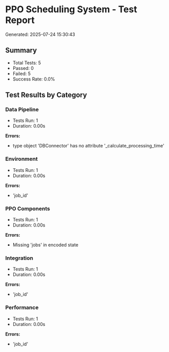 # PPO Scheduling System - Test Report

Generated: 2025-07-24 15:30:43

## Summary
- Total Tests: 5
- Passed: 0
- Failed: 5
- Success Rate: 0.0%

## Test Results by Category

### Data Pipeline
- Tests Run: 1
- Duration: 0.00s

**Errors:**
- type object 'DBConnector' has no attribute '_calculate_processing_time'

### Environment
- Tests Run: 1
- Duration: 0.00s

**Errors:**
- 'job_id'

### PPO Components
- Tests Run: 1
- Duration: 0.00s

**Errors:**
- Missing 'jobs' in encoded state

### Integration
- Tests Run: 1
- Duration: 0.00s

**Errors:**
- 'job_id'

### Performance
- Tests Run: 1
- Duration: 0.00s

**Errors:**
- 'job_id'
